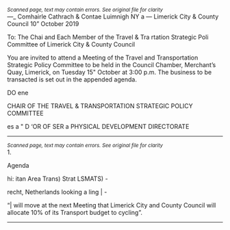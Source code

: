 *<small>Scanned page, text may contain errors. See original file for clarity</small>*  
—_ Comhairle Cathrach
& Contae Luimnigh
NY a
— Limerick City
& County Council
10” October 2019

To: The Chai and Each Member of the Travel & Tra rtation Strategic Poli
Committee of Limerick City & County Council

You are invited to attend a Meeting of the Travel and Transportation Strategic Policy
Committee to be held in the Council Chamber, Merchant’s Quay, Limerick, on Tuesday 15"
October at 3:00 p.m. The business to be transacted is set out in the appended agenda.

DO ene

CHAIR OF THE TRAVEL & TRANSPORTATION STRATEGIC POLICY COMMITTEE

es a "
D ‘OR OF SER a
PHYSICAL DEVELOPMENT DIRECTORATE

---
*<small>Scanned page, text may contain errors. See original file for clarity</small>*  
1.

Agenda

hi: itan Area Trans) Strat LSMATS) -

recht, Netherlands looking a ling | -

“| will move at the next Meeting that Limerick City and County Council will allocate
10% of its Transport budget to cycling”.

---
